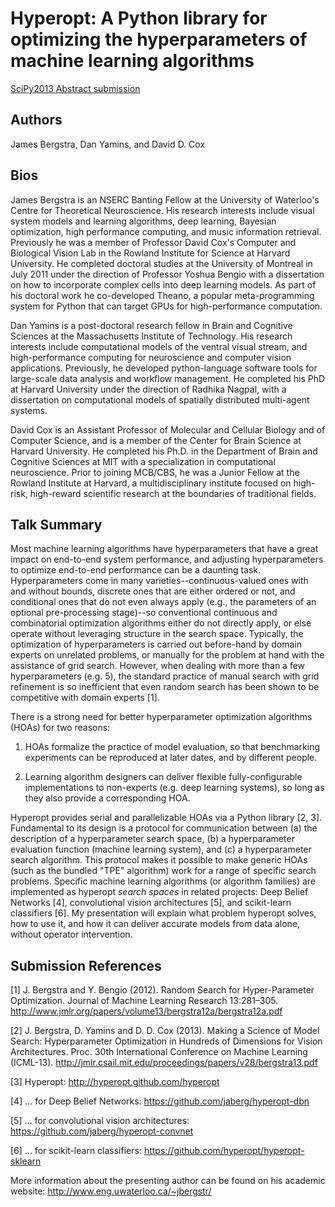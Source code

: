 # Hyperopt: A Python library for optimizing the hyperparameters of machine learning algorithms

[SciPy2013 Abstract submission](http://conference.scipy.org/scipy2013/speaking_submission.php)

## Authors

James Bergstra, Dan Yamins, and David D. Cox

## Bios

James Bergstra is an NSERC Banting Fellow at the University of Waterloo's Centre for Theoretical Neuroscience.
His research interests include visual system models and learning algorithms, deep learning, Bayesian optimization, high performance computing, and music information retrieval.
Previously he was a member of Professor David Cox's Computer and Biological Vision Lab in the Rowland Institute for Science at Harvard University.
He completed doctoral studies at the University of Montreal in July 2011 under the direction of Professor Yoshua Bengio with a dissertation on how to incorporate complex cells into deep learning models.
As part of his doctoral work he co-developed Theano, a popular meta-programming system for Python that can target GPUs for high-performance computation.

Dan Yamins is a post-doctoral research fellow in Brain and Cognitive Sciences at the Massachusetts Institute of Technology.  His research interests include computational models of the ventral visual stream, and high-performance computing for neuroscience and computer vision applications.  Previously, he developed python-language software tools for large-scale data analysis and workflow management.  He completed his PhD at Harvard University under the direction of Radhika Nagpal, with a dissertation on computational models of spatially distributed multi-agent systems.

David Cox is an Assistant Professor of Molecular and Cellular Biology and of Computer Science, and is a member of the Center for Brain Science at Harvard University. He completed his Ph.D. in the Department of Brain and Cognitive Sciences at MIT with a specialization in computational neuroscience. Prior to joining MCB/CBS, he was a Junior Fellow at the Rowland Institute at Harvard, a multidisciplinary institute focused on high-risk, high-reward scientific research at the boundaries of traditional fields.

## Talk Summary

Most machine learning algorithms have hyperparameters that have a great impact on end-to-end system performance, and adjusting hyperparameters to optimize end-to-end performance can be a daunting task.
Hyperparameters come in many varieties--continuous-valued ones with and without bounds, discrete ones that are either ordered or not, and conditional ones that do not even always apply
(e.g., the parameters of an optional pre-processing stage)--so
conventional continuous and combinatorial optimization algorithms either do not directly apply, or else operate without leveraging structure in the search space.
Typically, the optimization of hyperparameters is carried out before-hand by  domain experts on unrelated problems, or manually for the problem at hand with the assistance of grid search.
However, when dealing with more than a few hyperparameters (e.g. 5), the standard practice of manual search with grid refinement is so inefficient that even random search has been shown to be competitive with domain experts [1].

There is a strong need for better hyperparameter optimization algorithms (HOAs) for two reasons:

1. HOAs formalize the practice of model evaluation, so that benchmarking experiments can be reproduced at later dates, and by different people.

2. Learning algorithm designers can deliver flexible fully-configurable implementations to non-experts (e.g. deep learning systems), so long as they also provide a corresponding HOA.

Hyperopt provides serial and parallelizable HOAs via a Python library [2, 3].
Fundamental to its design is a protocol for communication between
(a) the description of a hyperparameter search space,
(b) a hyperparameter evaluation function (machine learning system), and
(c) a hyperparameter search algorithm.
This protocol makes it possible to make generic HOAs (such as the bundled "TPE" algorithm) work for a range of specific search problems.
Specific machine learning algorithms (or algorithm families) are implemented as hyperopt _search spaces_ in related projects:
Deep Belief Networks [4],
convolutional vision architectures [5],
and scikit-learn classifiers [6].
My presentation will explain what problem hyperopt solves, how to use it, and how it can deliver accurate models from data alone, without operator intervention.

## Submission References

[1] J. Bergstra and Y. Bengio (2012).  Random Search for Hyper-Parameter Optimization.  Journal of Machine Learning Research 13:281–305.
http://www.jmlr.org/papers/volume13/bergstra12a/bergstra12a.pdf

[2] J. Bergstra, D. Yamins and D. D. Cox (2013).  Making a Science of Model Search: Hyperparameter Optimization in Hundreds of Dimensions for Vision Architectures.  Proc. 30th International Conference on Machine Learning (ICML-13).
http://jmlr.csail.mit.edu/proceedings/papers/v28/bergstra13.pdf

[3] Hyperopt: http://hyperopt.github.com/hyperopt

[4] ... for Deep Belief Networks: https://github.com/jaberg/hyperopt-dbn

[5] ... for convolutional vision architectures: https://github.com/jaberg/hyperopt-convnet

[6] ... for scikit-learn classifiers: https://github.com/hyperopt/hyperopt-sklearn

More information about the presenting author can be found on his academic website: http://www.eng.uwaterloo.ca/~jbergstr/